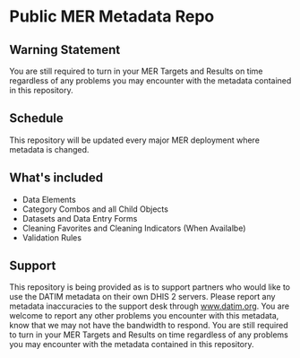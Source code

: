 # Public MER Metadata Repo

## Warning Statement

You are still required to turn in your MER Targets and Results on time regardless of any problems you may encounter with the metadata contained in this repository.

## Schedule

This repository will be updated every major MER deployment where metadata is changed.

## What's included

- Data Elements
- Category Combos and all Child Objects
- Datasets and Data Entry Forms
- Cleaning Favorites and Cleaning Indicators (When Availalbe)
- Validation Rules

## Support

This repository is being provided as is to support partners who would like to use the DATIM metadata on their own DHIS 2 servers. Please report any metadata inaccuracies to the support desk through www.datim.org. You are welcome to report any other problems you encounter with this metadata, know that we may not have the bandwidth to respond. You are still required to turn in your MER Targets and Results on time regardless of any problems you may encounter with the metadata contained in this repository.

